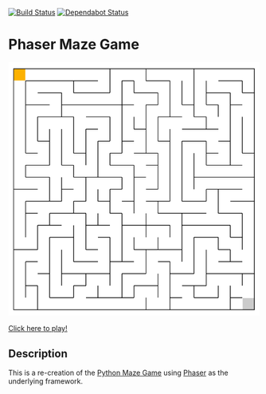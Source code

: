 [![Build Status](https://travis-ci.org/WJXHenry/Phaser-Maze-Game.svg?branch=master)](https://travis-ci.org/WJXHenry/Phaser-Maze-Game)
[![Dependabot Status](https://api.dependabot.com/badges/status?host=github&repo=WJXHenry/Phaser-Maze-Game)](https://dependabot.com)

# Phaser Maze Game

[![Phaser Maze Game](/Phaser_Maze_Game.png)](https://wjxhenry.github.io/Phaser-Maze-Game)

[Click here to play!](https://wjxhenry.github.io/Phaser-Maze-Game)

## Description

This is a re-creation of the [Python Maze Game](https://github.com/WJXHenry/Python-Maze-Game) using [Phaser](https://phaser.io/phaser3) as the underlying framework.